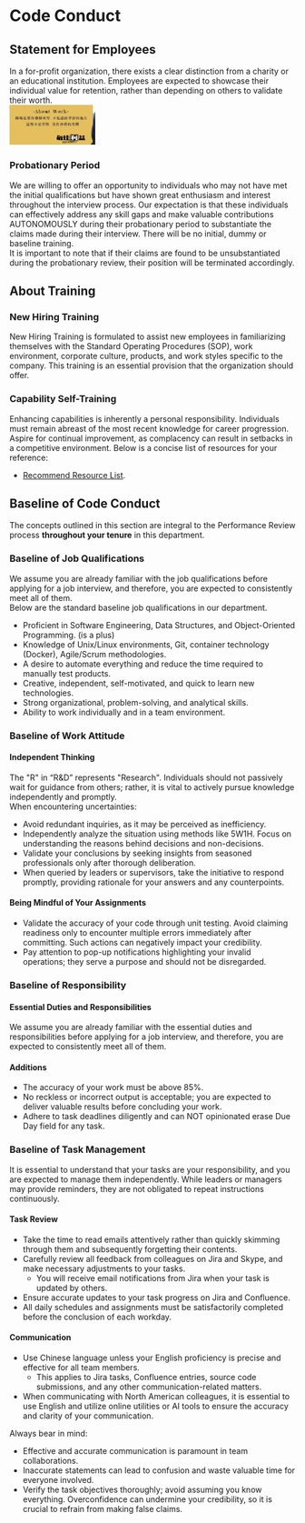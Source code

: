 # Code Conduct 

## Statement for Employees  

In a for-profit organization, there exists a clear distinction from a charity or an educational institution. Employees are expected to showcase their individual value for retention, rather than depending on others to validate their worth.  
<img src="img/about-work.png" width="30%">

### Probationary Period  

We are willing to offer an opportunity to individuals who may not have met the initial qualifications but have shown great enthusiasm and interest throughout the interview process. Our expectation is that these individuals can effectively address any skill gaps and make valuable contributions AUTONOMOUSLY during their probationary period to substantiate the claims made during their interview. There will be no initial, dummy or baseline training.    
It is important to note that if their claims are found to be unsubstantiated during the probationary review, their position will be terminated accordingly.  
  
  
## About Training  

### New Hiring Training  

New Hiring Training is formulated to assist new employees in familiarizing themselves with the Standard Operating Procedures (SOP), work environment, corporate culture, products, and work styles specific to the company. This training is an essential provision that the organization should offer.  
  
### Capability Self-Training  

Enhancing capabilities is inherently a personal responsibility. Individuals must remain abreast of the most recent knowledge for career progression. Aspire for continual improvement, as complacency can result in setbacks in a competitive environment. 
Below is a concise list of resources for your reference:  
- [Recommend Resource List](RecommendResourceList.md).  
   
## Baseline of Code Conduct  

The concepts outlined in this section are integral to the Performance Review process __throughout your tenure__ in this department.  
  
### Baseline of Job Qualifications

We assume you are already familiar with the job qualifications before applying for a job interview, and therefore, you are expected to consistently meet all of them.  
Below are the standard baseline job qualifications in our department.  
- Proficient in Software Engineering, Data Structures, and Object-Oriented Programming. (is a plus)  
- Knowledge of Unix/Linux environments, Git, container technology (Docker), Agile/Scrum methodologies.  
- A desire to automate everything and reduce the time required to manually test products.  
- Creative, independent, self-motivated, and quick to learn new technologies.  
- Strong organizational, problem-solving, and analytical skills.  
- Ability to work individually and in a team environment.  
    
### Baseline of Work Attitude  

#### Independent Thinking  

The "R" in “R&D” represents "Research". Individuals should not passively wait for guidance from others; rather, it is vital to actively pursue knowledge independently and promptly.  
When encountering uncertainties:  
- Avoid redundant inquiries, as it may be perceived as inefficiency.  
- Independently analyze the situation using methods like 5W1H. Focus on understanding the reasons behind decisions and non-decisions.  
- Validate your conclusions by seeking insights from seasoned professionals only after thorough deliberation.  
- When queried by leaders or supervisors, take the initiative to respond promptly, providing rationale for your answers and any counterpoints.  

#### Being Mindful of Your Assignments  
  
- Validate the accuracy of your code through unit testing. Avoid claiming readiness only to encounter multiple errors immediately after committing. Such actions can negatively impact your credibility.  
- Pay attention to pop-up notifications highlighting your invalid operations; they serve a purpose and should not be disregarded.  
  
### Baseline of Responsibility  

#### Essential Duties and Responsibilities  
We assume you are already familiar with the essential duties and responsibilities before applying for a job interview, and therefore, you are expected to consistently meet all of them.  

#### Additions  

- The accuracy of your work must be above 85%.   
- No reckless or incorrect output is acceptable; you are expected to deliver valuable results before concluding your work.  
- Adhere to task deadlines diligently and can NOT opinionated erase Due Day field for any task.  

### Baseline of Task Management

It is essential to understand that your tasks are your responsibility, and you are expected to manage them independently.   While leaders or managers may provide reminders, they are not obligated to repeat instructions continuously.  

#### Task Review  

- Take the time to read emails attentively rather than quickly skimming through them and subsequently forgetting their contents.  
- Carefully review all feedback from colleagues on Jira and Skype, and make necessary adjustments to your tasks.  
    - You will receive email notifications from Jira when your task is updated by others.  
- Ensure accurate updates to your task progress on Jira and Confluence.  
- All daily schedules and assignments must be satisfactorily completed before the conclusion of each workday.  
  
#### Communication  
  
- Use Chinese language unless your English proficiency is precise and effective for all team members.  
    - This applies to Jira tasks, Confluence entries, source code submissions, and any other communication-related matters.  
- When communicating with North American colleagues, it is essential to use English and utilize online utilities or AI tools to ensure the accuracy and clarity of your communication.  
  
Always bear in mind:  
  
- Effective and accurate communication is paramount in team collaborations.  
- Inaccurate statements can lead to confusion and waste valuable time for everyone involved.  
- Verify the task objectives thoroughly; avoid assuming you know everything. Overconfidence can undermine your credibility, so it is crucial to refrain from making false claims.  